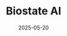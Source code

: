 ---  
layout: startup_page  
title: "Biostate AI"  
id: "biostate.ai"  
permalink: "/biostateaibiostate.ai05202025/"  
website: "https://www.biostate.ai/"  
funding_round: "Series A"  
funding_amount: "$12M"  
investors: "Accel, Gaingels, Mana Ventures, InfoEdge Ventures, Matter Venture Partners, Vision Plus Capital, Catapult Ventures"  
about: "Biostate AI is an AI startup focused on expanding access to integrated precision medicine, starting with RNA sequencing (RNAseq) services. They are building generative AI models to predict disease progression and drug response using RNA sequencing data, combining biochemical methods with generative AI to reduce the cost of RNAseq and standardize workflows."  
markets: "AI, RNA Sequencing, Precision Medicine, Biotechnology, Health Care"  
hq: "Houston, Texas, United States"  
founded_year: "2023"  
linkedin: "https://www.linkedin.com/company/biostate-ai"  
twitter: "https://twitter.com/biostateai"  
instagram: ""  
facebook: ""  
crunchbase: "https://www.crunchbase.com/organization/biostate-ai"  
pitchbook: "https://pitchbook.com/profiles/company/591282-10"  

date_display: "20-May-2025"  
date: "2025-05-20"

# SEO Optimization  
meta_title: "Biostate AI - Series A Funding ($12M)"  
meta_description: "Biostate AI, Biostate AI is an AI startup focused on expanding access to integrated precision medicine, starting with RNA sequencing (RNAseq) services. They are bu..."  
meta_keywords: "Biostate AI, AI, RNA Sequencing, Precision Medicine, Biotechnology, Health Care, Series A funding"  
canonical_url: "https://startup.projectstartups.com/biostateaibiostate.ai05202025/"  
---